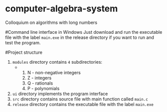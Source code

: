 # computer-algebra-system
Colloquium on algorithms with long numbers

#Command line interface in Windows
Just download and run the executable file with the label `main.exe` in the release directory if you want to run and test the program.

#Project structure
1. `modules` directory contains `4` subdirectories:
   - 1. N - non-negative integers
     2. Z - integers
     3. Q - rationals
     4. P - polynomials
2. `ui` directory implements the program interface
3. `src` directory contains source file with main function called `main.c`
4. `release` directory contains the executable file with the label `main.exe`